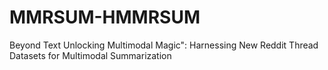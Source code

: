 # MMRSUM-HMMRSUM
Beyond Text Unlocking Multimodal Magic": Harnessing New Reddit Thread Datasets for Multimodal Summarization
